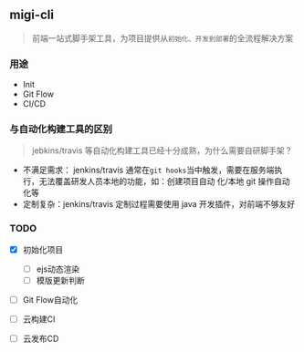 ## migi-cli

> 前端一站式脚手架工具，为项目提供从`初始化、开发到部署`的全流程解决方案

### 用途

- Init
- Git Flow
- CI/CD

### 与自动化构建工具的区别

> jebkins/travis 等自动化构建工具已经十分成熟，为什么需要自研脚手架？

- 不满足需求： jenkins/travis 通常在`git hooks`当中触发，需要在服务端执行，无法覆盖研发人员本地的功能，如：创建项目自动
  化/本地 git 操作自动化等
- 定制复杂：jenkins/travis 定制过程需要使用 java 开发插件，对前端不够友好

### TODO
- [x] 初始化项目
  - [ ] ejs动态渲染
  - [ ] 模版更新判断
- [ ] Git Flow自动化
- [ ] 云构建CI
- [ ] 云发布CD


